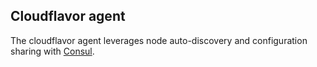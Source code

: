 Cloudflavor agent
---
The cloudflavor agent leverages node auto-discovery and configuration sharing
with [Consul](https://consul.io).
